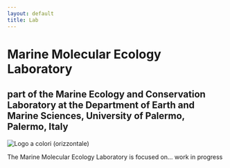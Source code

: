 ```yaml
---
layout: default
title: Lab
---
```


# Marine Molecular Ecology Laboratory
## part of the Marine Ecology and Conservation Laboratory at the Department of Earth and Marine Sciences, University of Palermo, Palermo, Italy 
![Logo a colori (orizzontale)](https://github.com/user-attachments/assets/77905257-dcd9-4d72-8c8c-e7e70d8bb7ab)

The Marine Molecular Ecology Laboratory is focused on... work in progress
<br>



